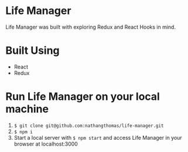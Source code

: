 # Life Manager

Life Manager was built with exploring Redux and React Hooks in mind. 

# Built Using
- React
- Redux


# Run Life Manager on your local machine
1. `$ git clone git@github.com:nathangthomas/life-manager.git`
2. `$ npm i`
3. Start a local server with `$ npm start` and access Life Manager in your browser at localhost:3000

